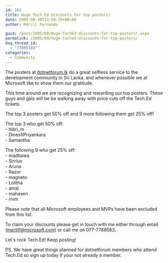 ```yaml
---
id: 162
title: Huge Tech.Ed discounts for top posters!
date: 2005-09-30T13:59:29+00:00
author: Merill Fernando

guid: /post/2005/09/Huge-TechEd-discounts-for-top-posters!.aspx
permalink: /2005/09/huge-teched-discounts-for-top-posters/
dsq_thread_id:
  - "77895183"
categories:
  - Community
---
```


<p>The posters at <a href="http://www.dotnetforum.lk">dotnetforum.lk</a> do a 
great selfless service to the development community in Sri Lanka, and whenever 
possible we at Microsoft like to show them our gratitude.</p>
<p>This time around we are recognizing and rewarding our top posters. These guys 
and gals will be be walking away with price cuts off the Tech.Ed tickets. </p>
<p>The top 3 posters get 50% off and 9 more following them get 25% off!</p>
<p>The top 3 who get 50% off:<br>- hibri_m<br>- DineshPriyankara<br>- 
Samantha</p>
<p>The following 9 who get 25% off:<br>- madhawa<br>- Sirrius<br>- Aruna<br>- 
Razor<br>- magneto<br>- Lolitha<br>- amal<br>- mahasen<br>- rnim</p>
<p>Please note that all Microsoft employees and MVPs have been excluded from 
this list.</p>
<p>To claim your discounts please get in touch with me either through email (<a href="mailto:merillf@microsoft.com">merillf@microsoft.com</a>) or call me on 
077-7788583.</p>
<p>Let's rock Tech.Ed! Keep posting! </p>
<p>PS. We have great things planned for dotnetforum members who attend Tech.Ed 
so sign up today if your not already a member.</p>